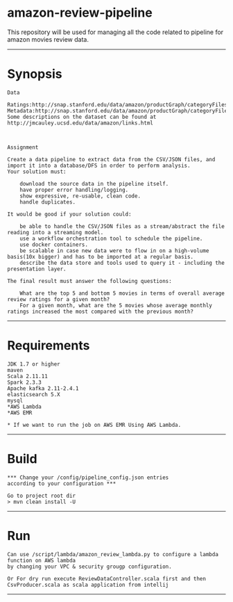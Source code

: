 # amazon-review-pipeline
This repository will be used for managing all the code related to pipeline for amazon movies review data.

-----

# Synopsis

    Data

    Ratings:http://snap.stanford.edu/data/amazon/productGraph/categoryFiles/ratings_Movies_and_TV.csv
    Metadata:http://snap.stanford.edu/data/amazon/productGraph/categoryFiles/meta_Movies_and_TV.json.gz
    Some descriptions on the dataset can be found at http://jmcauley.ucsd.edu/data/amazon/links.html

 

    Assignment

    Create a data pipeline to extract data from the CSV/JSON files, and import it into a database/DFS in order to perform analysis.
    Your solution must:

        download the source data in the pipeline itself.
        have proper error handling/logging.
        show expressive, re-usable, clean code.
        handle duplicates.

    It would be good if your solution could:

        be able to handle the CSV/JSON files as a stream/abstract the file reading into a streaming model.
        use a workflow orchestration tool to schedule the pipeline.
        use docker containers.
        be scalable in case new data were to flow in on a high-volume basis(10x bigger) and has to be imported at a regular basis.
        describe the data store and tools used to query it - including the presentation layer.

    The final result must answer the following questions:

        What are the top 5 and bottom 5 movies in terms of overall average review ratings for a given month?
        For a given month, what are the 5 movies whose average monthly ratings increased the most compared with the previous month?

-----

# Requirements

    JDK 1.7 or higher
    maven
    Scala 2.11.11
    Spark 2.3.3
    Apache kafka 2.11-2.4.1
    elasticsearch 5.X
    mysql
    *AWS Lambda
    *AWS EMR

    * If we want to run the job on AWS EMR Using AWS Lambda.
----

# Build
    
    *** Change your /config/pipeline_config.json entries 
    according to your configuration ***

    Go to project root dir
    > mvn clean install -U

------

# Run

    Can use /script/lambda/amazon_review_lambda.py to configure a lambda function on AWS lambda
    by changing your VPC & security grougp configuration.

    Or For dry run execute ReviewDataController.scala first and then CsvProducer.scala as scala application from intellij

------
